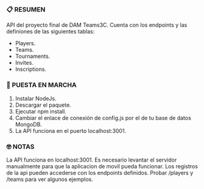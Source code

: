 ### 📋 RESUMEN
API del proyecto final de DAM Teams3C. Cuenta con los endpoints y las definiones de las siguientes tablas:
- Players.
- Teams.
- Tournaments.
- Invites.
- Inscriptions.

### 🛵 PUESTA EN MARCHA
1. Instalar NodeJs.
2. Descargar el paquete.
3. Ejecutar npm install.
4. Cambiar el enlace de conexión de config.js por el de tu base de datos MongoDB.
5. La API funciona en el puerto localhost:3001.

### 🤓 NOTAS
La API  funciona en localhost:3001. Es necesario levantar el servidor manualmente para que la aplicacion de movil pueda funcionar.
Los registros de la api pueden accederse con los endpoints definidos. Probar /players y /teams para ver algunos ejemplos.
